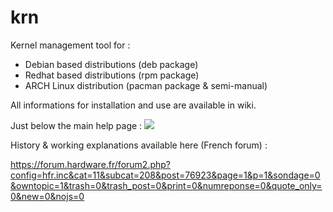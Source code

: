 # krn
Kernel management tool for : 
* Debian based distributions (deb package)
* Redhat based distributions (rpm package)
* ARCH Linux distribution (pacman package & semi-manual)

All informations for installation and use are available in wiki.

Just below the main help page : 
![](https://i.imgur.com/gQhZaKN.png)

History & working explanations available here (French forum) :

https://forum.hardware.fr/forum2.php?config=hfr.inc&cat=11&subcat=208&post=76923&page=1&p=1&sondage=0&owntopic=1&trash=0&trash_post=0&print=0&numreponse=0&quote_only=0&new=0&nojs=0
